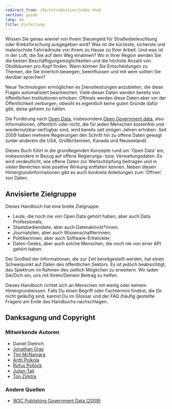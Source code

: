 ```yaml
---
redirect_from: /de/introduction/index.html
section: guide
lang: de
title: Einleitung
---
```


Wissen Sie genau wieviel von Ihrem Steuergeld für Straßenbeleuchtung oder Krebsforschung ausgegeben wird? Was ist die kürzeste, sicherste und malerischste Fahrradroute von Ihrem zu Hause zu Ihrer Arbeit. Und was ist in der Luft, die Sie auf dem Weg einatmen? Wo in Ihrer Region werden Sie die besten Beschäftigungsmöglichkeiten und die höchste Anzahl von Obstbäumen pro Kopf finden. Wann können Sie Entscheidungen zu Themen, die Sie innerlich bewegen, beeinflussen und mit wem sollten Sie darüber sprechen?

Neue Technologien ermöglichen es Dienstleistungen anzubieten, die diese Fragen automatisiert beantworten. Viele dieser Daten werden bereits von öffentlichen Institutionen erhoben. Oftmals werden diese Daten aber vor der Öffentlichkeit verborgen, obwohl es eigentlich keine guten Gründe dafür gibt, diese geheim zu halten.

Die Forderung nach [Open Data]()<!--(/glossary/de/terms/open-data/)-->, insbesondere [Open Government data]()<!--(/glossary/de/terms/open-government-data/)-->, also Informationen, öffentlich oder nicht, die für jeden Menschen kostenfrei und wiedernutzbar verfügbar sind, wird bereits seit einigen Jahren erhoben. Seit 2009 haben mehrere Regierungen den Schritt hin zu offene Daten gewagt (unter anderem die USA, Großbritannien, Kanada und Neuseeland).

Dieses Buch führt in die grundlegenden Konzepte rund um 'Open Data' ein, insbesondere in Bezug auf offene Regierungs- bzw. Verwaltungsdaten. Es wird verdeutlicht, wie offene Daten zur Wertschöpfung beitragen und in vielen Bereichen eine positive Wirkung entfalten können. Neben diesen Hintergrundinformationen gibt es auch konkrete Anleitungen zum 'Öffnen' von Daten.

## Anvisierte Zielgruppe

Dieses Handbuch hat eine breite Zielgruppe:

-   Leute, die noch nie von Open Data gehört haben, aber auch Data Professionals;
-   Staatsbedienstete, aber auch Datenaktivist*innen;
-   Journalisten, aber auch Wissenschaftlerinnen;
-   Politikerinnen, aber auch Software-Entwickler;
-   Daten-Geeks, aber auch solche Menschen, die noch nie von einer API gehört haben.

Der Großteil der Informationen, die zur Zeit bereitgestellt werden, hat einen Schwerpunkt auf Daten des öffentlichen Sektors. Es ist jedoch beabsichtigt, das Spektrum im Rahmen des zeitlich Möglichen zu erweitern. Wir laden Sie/Dich ein, uns mit Ihrem/Deinem Beitrag zu helfen.

Dieses Handbuch richtet sich an Menschen mit wenig oder keinem Hintergrundwissen. Falls Du einen Begriff oder Fachtermini findest, die Dir nicht geläufig sind, kannst Du im Glossar und der FAQ (häufig gestellte Fragen) am Ende des Handbuchs nachschlagen.

## Danksagung und Copyright

### Mitwirkende Autoren

-   Daniel Dietrich
-   [Jonathan Gray](http://jonathangray.org/)
-   [Tim McNamara](http://timmcnamara.co.nz)
-   [Antti Poikola](http://apoikola.wordpress.com/)
-   [Rufus Pollock](http://rufuspollock.org/)
-   [Julian Tait](http://www.littlestar.tv/)
-   [Ton Zijlstra](http://www.zylstra.org/)

<!--
### Vorhandene Quellen direkt genutzt

-   Technische Vorschlag für die Umsetzung von IATI. *Die IATI Technical Advisory Group geführt von Simon Parrish*
-   Erschließung des Potenzials der Aid Information. *Rufus Pollock, Jonathan Gray, Simon Parrish, Jordan Hatcher*
-   Finnisches Handbuch, geschrieben von *Antti Poikola*
-   Beyond Access Report. *Access Info und der Open Knowledge Foundation*
-->
### Andere Quellen

-   [W3C Publishing Government Data (2009)](http://www.w3.org/TR/gov-data/)
